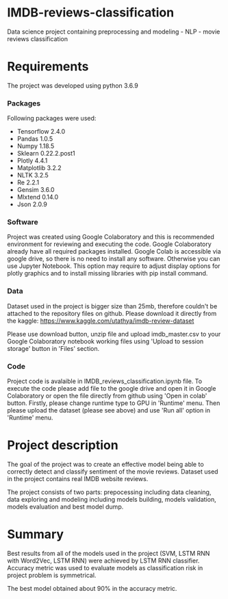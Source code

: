 # IMDB-reviews-classification
Data science project containing preprocessing and modeling - NLP - movie reviews classification

# Requirements

The project was developed using python 3.6.9

### Packages

Following packages were used:

- Tensorflow 2.4.0
- Pandas 1.0.5
- Numpy 1.18.5
- Sklearn 0.22.2.post1
- Plotly 4.4.1
- Matplotlib 3.2.2
- NLTK 3.2.5
- Re 2.2.1
- Gensim 3.6.0
- Mlxtend 0.14.0
- Json 2.0.9


### Software

Project was created using Google Colaboratory and this is recommended environment for reviewing and executing the code. Google Colaboratory already have all required packages installed. Google Colab is accessible via google drive, so there is no need to install any software. Otherwise you can use Jupyter Notebook. This option may require to adjust display options for plotly graphics and to install missing libraries with pip install command.

### Data

Dataset used in the project is bigger size than 25mb, therefore couldn't be attached to the repository files on github. Please download it directly from the kaggle:
https://www.kaggle.com/utathya/imdb-review-dataset

Please use download button, unzip file and upload imdb_master.csv to your Google Colaboratory notebook working files using 'Upload to session storage' button in 'Files' section.

### Code

Project code is avalaible in IMDB_reviews_classification.ipynb file. To execute the code please add file to the google drive and open it in Google Colaboratory or open the file directly from github using 'Open in colab' button. Firstly, please change runtime type to GPU in 'Runtime' menu. Then please upload the dataset (please see above) and use 'Run all' option in 'Runtime' menu.

# Project description

The goal of the project was to create an effective model being able to correctly detect and classify sentiment of the movie reviews. Dataset used in the project contains real IMDB website reviews.

The project consists of two parts: prepocessing including data cleaning, data exploring and modeling including models building, models validation, models evaluation and best model dump.

# Summary

Best results from all of the models used in the project (SVM, LSTM RNN with Word2Vec, LSTM RNN) were achieved by LSTM RNN classifier. Accuracy metric was used to evaluate models as classification risk in project problem is symmetrical.

The best model obtained about 90% in the accuracy metric.
